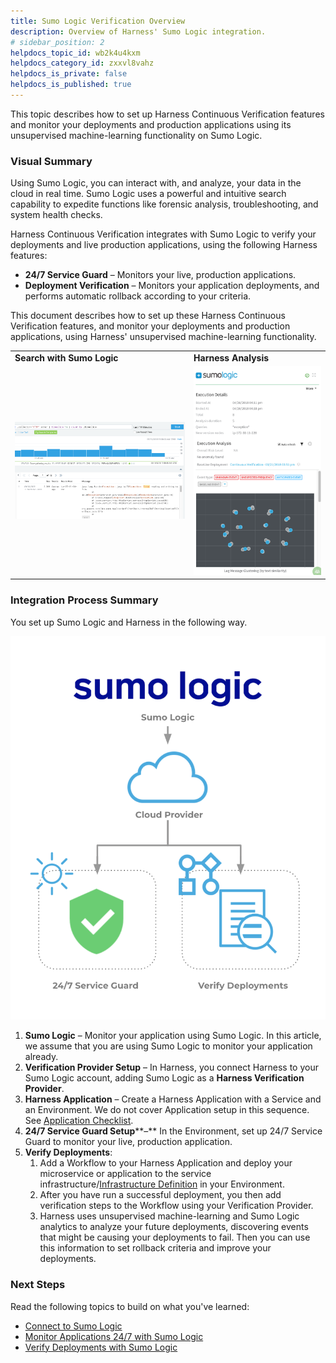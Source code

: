 ```yaml
---
title: Sumo Logic Verification Overview
description: Overview of Harness' Sumo Logic integration.
# sidebar_position: 2
helpdocs_topic_id: wb2k4u4kxm
helpdocs_category_id: zxxvl8vahz
helpdocs_is_private: false
helpdocs_is_published: true
---
```


This topic describes how to set up Harness Continuous Verification features and monitor your deployments and production applications using its unsupervised machine-learning functionality on Sumo Logic.


### Visual Summary

Using Sumo Logic, you can interact with, and analyze, your data in the cloud in real time. Sumo Logic uses a powerful and intuitive search capability to expedite functions like forensic analysis, troubleshooting, and system health checks.

Harness Continuous Verification integrates with Sumo Logic to verify your deployments and live production applications, using the following Harness features:

* **24/7 Service Guard** – Monitors your live, production applications.
* **Deployment Verification** – Monitors your application deployments, and performs automatic rollback according to your criteria.

This document describes how to set up these Harness Continuous Verification features, and monitor your deployments and production applications, using Harness' unsupervised machine-learning functionality.



|  |  |
| --- | --- |
| **Search with Sumo Logic** | **Harness Analysis** |
| ![](./static/sumo-left.png) | ![](./static/sumo-right.png) |

### Integration Process Summary

You set up Sumo Logic and Harness in the following way.

![](./static/sumo-logic-verification-overview-63.png)

1. **Sumo Logic** – Monitor your application using Sumo Logic. In this article, we assume that you are using Sumo Logic to monitor your application already.
2. **​Verification Provider Setup** – In Harness, you connect Harness to your Sumo Logic account, adding Sumo Logic as a **Harness Verification Provider**.
3. **Harness Application** – Create a Harness Application with a Service and an Environment. We do not cover Application setup in this sequence. See [Application Checklist](https://docs.harness.io/article/bucothemly-application-configuration).
4. **​24/7 Service Guard Setup****–** In the Environment, set up 24/7 Service Guard to monitor your live, production application.
5. ​**Verify Deployments**:
	1. Add a Workflow to your Harness Application and deploy your microservice or application to the service infrastructure/[Infrastructure Definition](https://docs.harness.io/article/n39w05njjv-environment-configuration#add_an_infrastructure_definition) in your Environment.
	2. After you have run a successful deployment, you then add verification steps to the Workflow using your Verification Provider.
	3. Harness uses unsupervised machine-learning and Sumo Logic analytics to analyze your future deployments, discovering events that might be causing your deployments to fail. Then you can use this information to set rollback criteria and improve your deployments.

### Next Steps

Read the following topics to build on what you've learned:

* [Connect to Sumo Logic](../../sumo-logic-verification/1-sumo-logic-connection-setup.md)
* [Monitor Applications 24/7 with Sumo Logic](../../sumo-logic-verification/2-24-7-service-guard-for-sumo-logic.md)
* [Verify Deployments with Sumo Logic](../../sumo-logic-verification/3-verify-deployments-with-sumo-logic.md)

